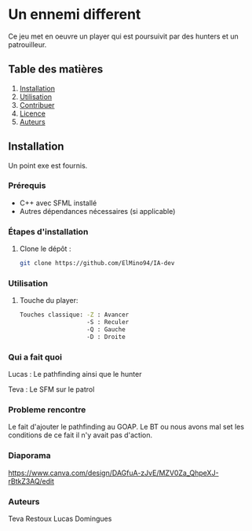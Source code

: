 # Un ennemi different

Ce jeu met en oeuvre un player qui est poursuivit par des hunters et un patrouilleur.

## Table des matières
1. [Installation](#installation)
2. [Utilisation](#utilisation)
3. [Contribuer](#contribuer)
4. [Licence](#licence)
5. [Auteurs](#auteurs)

## Installation

Un point exe est fournis.

### Prérequis

- C++ avec SFML installé
- Autres dépendances nécessaires (si applicable)

### Étapes d'installation

1. Clone le dépôt :  
   ```bash
   git clone https://github.com/ElMino94/IA-dev

### Utilisation

1. Touche du player:
   ```bash
   Touches classique: -Z : Avancer
                      -S : Reculer
                      -Q : Gauche
                      -D : Droite

### Qui a fait quoi

Lucas : Le pathfinding ainsi que le hunter

Teva : Le SFM sur le patrol


### Probleme rencontre

Le fait d'ajouter le pathfinding au GOAP.
Le BT ou nous avons mal set les conditions de ce fait il n'y avait pas d'action.

### Diaporama

https://www.canva.com/design/DAGfuA-zJvE/MZV0Za_QhpeXJ-rBtkZ3AQ/edit

### Auteurs

Teva Restoux
Lucas Domingues
